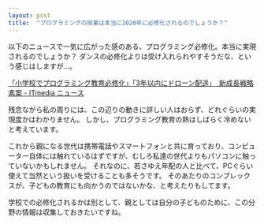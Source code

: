```yaml
---
layout: post
title:  "プログラミングの授業は本当に2020年に必修化されるのでしょうか？"
---
```


以下のニュースで一気に広がった感のある、プログラミング必修化。本当に実現されるのでしょうか？
ダンスの必修化よりは受け入れられやすそうだな、という感じはしますが…。

[「小学校でプログラミング教育必修化」「3年以内にドローン配送」　新成長戦略素案 - ITmedia ニュース](http://www.itmedia.co.jp/news/articles/1605/20/news083.html)

残念ながら私の周りには、この辺りの動きに詳しい人はおらず、どれぐらいの実現度かはわかりません。
しかし、プログラミング教育の熱はしばらく冷めないと考えています。

これから親になる世代は携帯電話やスマートフォンと共に育っており、コンピューター自体には触れているはずですが、むしろ私達の世代よりもパソコンに触っていないかもしれません。
それなのに、若さゆえ年配の人と比べて、PCぐらい使えて当然という扱いを受けることも多そうです。
そのあたりのコンプレックスが、子どもの教育にも向かうのではないかな、と考えたりもしてます。

学校での必修化されるかは別として、親としては自分の子どものために、この分野の情報は収集しておきたいですね。
